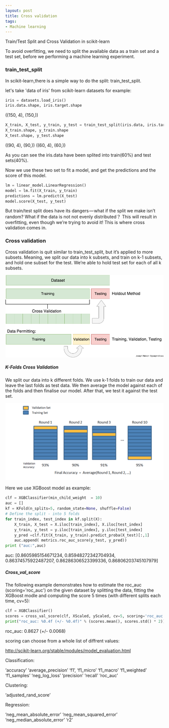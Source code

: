 ```yaml
---
layout: post
title: Cross validation 
tags: 
- Machine learning
---
```

Train/Test Split and Cross Validation in scikit-learn

To avoid overfitting, we need to split the available data as a train set and a test set, before we performing a machine learning experiment.

### train\_test\_split

In scikit-learn,there is a simple way to do the split:  train\_test\_split.

let's take 'data of iris' from scikit-learn datasets for example:

```python
iris = datasets.load_iris()
iris.data.shape, iris.target.shape
```
((150, 4), (150,))

```python
X_train, X_test, y_train, y_test = train_test_split(iris.data, iris.target, test_size=0.4, random_state=0)
X_train.shape, y_train.shape
X_test.shape, y_test.shape

```
((90, 4), (90,))
((60, 4), (60,))

As you can see the iris.data have been splited into train(60%) and test sets(40%). 

Now we use these two set to fit a model, and get the predictions and the score of this model.

```python
lm = linear_model.LinearRegression()
model = lm.fit(X_train, y_train)
predictions = lm.predict(X_test)
model.score(X_test, y_test)
```

But train/test split does have its dangers — what if the split we make isn’t random? 
What if the data is not not evenly distributed？  This will result in overfitting, even though we’re trying to avoid it! This is where cross validation comes in.

### Cross validation
Cross validation is quit similar to train\_test\_split, but it’s applied to more subsets. Meaning, we split our data into k subsets, and train on k-1 subsets, and hold one subset for the test. We’re able to hold test set for each of all k subsets.

![test](https://raw.githubusercontent.com/JingQin-JQ/JingQIn-JQ.github.io/master/images/2017-07-25/1-4G__SV580CxFj78o9yUXuQ.png)


##### K-Folds Cross Validation
We split our data into k different folds. We use k-1 folds to train our data and leave the last folds as test data. We then average the model against each of the folds and then finalise our model. After that, we test it against the test set.

![test](https://raw.githubusercontent.com/JingQin-JQ/JingQIn-JQ.github.io/master/images/2017-07-25/1-J2B_bcbd1-s1kpWOu_FZrg.png)

Here we use XGBoost model as example:

```python
clf = XGBClassifier(min_child_weight  = 10)
auc = []
kf = KFold(n_splits=5, random_state=None, shuffle=False)
# Define the split - into 5 folds 
for train_index, test_index in kf.split(X):
    X_train, X_test = X.iloc[train_index], X.iloc[test_index]
    y_train, y_test = y.iloc[train_index], y.iloc[test_index]
    y_pred =clf.fit(X_train, y_train).predict_proba(X_test)[:,1]
    auc.append( metrics.roc_auc_score(y_test, y_pred))
print ("auc:",auc)	
```
auc:
[0.8605985154671234,
 0.85948272342704934,
 0.86374575922487207,
 0.86286306523399336,
 0.86806203745107979]
 
 
##### Cross\_val\_score

The following example demonstrates how to estimate the roc_auc (scoring='roc_auc') on the given dataset by splitting the data, fitting the XGBoost modle and computing the score 5 times (with different splits each time, cv=5):

```python
clf = XGBClassifier()
scores = cross_val_score(clf, XScaled, yScaled, cv=5, scoring='roc_auc')
print("roc_auc: %0.4f (+/- %0.4f)" % (scores.mean(), scores.std() * 2))
```
roc_auc: 0.8627 (+/- 0.0068)

scoring can choose from a whole list of diffrent values:

<http://scikit-learn.org/stable/modules/model_evaluation.html>

Classification:
	 	 
‘accuracy’
‘average\_precision’
‘f1’, ‘f1\_micro’
‘f1\_macro’ 
‘f1\_weighted’	
‘f1\_samples’
‘neg\_log\_loss’
‘precision’
‘recall’
‘roc\_auc’	

Clustering:
	 	 
‘adjusted\_rand\_score’	
	 
Regression:
 	 
‘neg\_mean\_absolute\_error’
‘neg\_mean\_squared\_error’
‘neg\_median\_absolute_error’
‘r2’
	